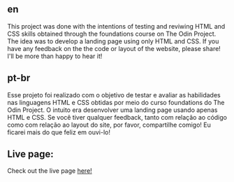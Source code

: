 ## en

This project was done with the intentions of testing and reviwing HTML and CSS skills obtained through the foundations course on The Odin Project.
The idea was to develop a landing page using only HTML and CSS. If you have any feedback on the the code or layout of the website, please share! I'll be more than happy to hear it!

## pt-br

Esse projeto foi realizado com o objetivo de testar e avaliar as habilidades nas linguagens HTML e CSS obtidas por meio do curso foundations do The Odin Project.
O intuito era desenvolver uma landing page usando apenas HTML e CSS. Se você tiver qualquer feedback, tanto com relação ao código como com relação ao layout do site, por favor, compartilhe comigo! Eu ficarei mais do que feliz em ouvi-lo!

## Live page:

Check out the live page [here!](https://nicog03.github.io/landing-page/)
